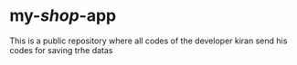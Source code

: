 # my-_shop_-app
This is a public repository where all codes of the developer kiran send his codes for saving trhe datas

